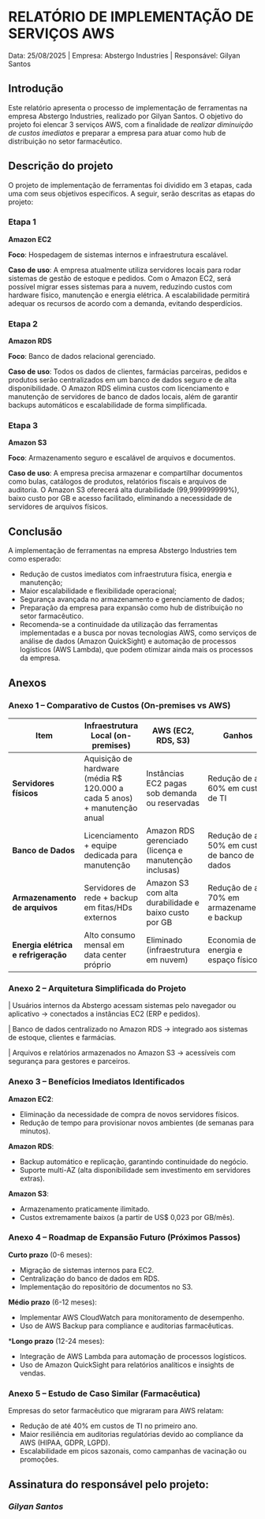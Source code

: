 # RELATÓRIO DE IMPLEMENTAÇÃO DE SERVIÇOS AWS

Data: 25/08/2025 | 
Empresa: Abstergo Industries | 
Responsável: Gilyan Santos

## Introdução

Este relatório apresenta o processo de implementação de ferramentas na empresa Abstergo Industries, realizado por Gilyan Santos. O objetivo do projeto foi elencar 3 serviços AWS, com a finalidade de *realizar diminuição de custos imediatos* e preparar a empresa para atuar como hub de distribuição no setor farmacêutico.

## Descrição do projeto

O projeto de implementação de ferramentas foi dividido em 3 etapas, cada uma com seus objetivos específicos.
A seguir, serão descritas as etapas do projeto:

### Etapa 1

**Amazon EC2**

**Foco**: Hospedagem de sistemas internos e infraestrutura escalável.

**Caso de uso**: A empresa atualmente utiliza servidores locais para rodar sistemas de gestão de estoque e pedidos. Com o Amazon EC2, será possível migrar esses sistemas para a nuvem, reduzindo custos com hardware físico, manutenção e energia elétrica. A escalabilidade permitirá adequar os recursos de acordo com a demanda, evitando desperdícios.

### Etapa 2

**Amazon RDS**

**Foco**: Banco de dados relacional gerenciado.

**Caso de uso**: Todos os dados de clientes, farmácias parceiras, pedidos e produtos serão centralizados em um banco de dados seguro e de alta disponibilidade. O Amazon RDS elimina custos com licenciamento e manutenção de servidores de banco de dados locais, além de garantir backups automáticos e escalabilidade de forma simplificada.

### Etapa 3

**Amazon S3**

**Foco**: Armazenamento seguro e escalável de arquivos e documentos.

**Caso de uso**: A empresa precisa armazenar e compartilhar documentos como bulas, catálogos de produtos, relatórios fiscais e arquivos de auditoria. O Amazon S3 oferecerá alta durabilidade (99,999999999%), baixo custo por GB e acesso facilitado, eliminando a necessidade de servidores de arquivos físicos.

## Conclusão

A implementação de ferramentas na empresa Abstergo Industries tem como esperado:
- Redução de custos imediatos com infraestrutura física, energia e manutenção;
- Maior escalabilidade e flexibilidade operacional;
- Segurança avançada no armazenamento e gerenciamento de dados;
- Preparação da empresa para expansão como hub de distribuição no setor farmacêutico.
- Recomenda-se a continuidade da utilização das ferramentas implementadas e a busca por novas tecnologias AWS, como serviços de análise de dados (Amazon QuickSight) e automação de processos logísticos (AWS Lambda), que podem otimizar ainda mais os processos da empresa.

## Anexos

### Anexo 1 – Comparativo de Custos (On-premises vs AWS)

| Item                                | Infraestrutura Local (on-premises)                                         | AWS (EC2, RDS, S3)                                    | Ganhos                                         |
| ----------------------------------- | -------------------------------------------------------------------------- | ----------------------------------------------------- | ---------------------------------------------- |
| **Servidores físicos**              | Aquisição de hardware (média R\$ 120.000 a cada 5 anos) + manutenção anual | Instâncias EC2 pagas sob demanda ou reservadas        | Redução de até 60% em custos de TI             |
| **Banco de Dados**                  | Licenciamento + equipe dedicada para manutenção                            | Amazon RDS gerenciado (licença e manutenção inclusas) | Redução de até 50% em custos de banco de dados |
| **Armazenamento de arquivos**       | Servidores de rede + backup em fitas/HDs externos                          | Amazon S3 com alta durabilidade e baixo custo por GB  | Redução de até 70% em armazenamento e backup   |
| **Energia elétrica e refrigeração** | Alto consumo mensal em data center próprio                                 | Eliminado (infraestrutura em nuvem)                   | Economia de energia e espaço físico            |

### Anexo 2 – Arquitetura Simplificada do Projeto

| Usuários internos da Abstergo acessam sistemas pelo navegador ou aplicativo → conectados a instâncias EC2 (ERP e pedidos).

| Banco de dados centralizado no Amazon RDS → integrado aos sistemas de estoque, clientes e farmácias.

| Arquivos e relatórios armazenados no Amazon S3 → acessíveis com segurança para gestores e parceiros.

### Anexo 3 – Benefícios Imediatos Identificados

**Amazon EC2**:
- Eliminação da necessidade de compra de novos servidores físicos.
- Redução de tempo para provisionar novos ambientes (de semanas para minutos).

**Amazon RDS**:
- Backup automático e replicação, garantindo continuidade do negócio.
- Suporte multi-AZ (alta disponibilidade sem investimento em servidores extras).

**Amazon S3**:
- Armazenamento praticamente ilimitado.
- Custos extremamente baixos (a partir de US$ 0,023 por GB/mês).

### Anexo 4 – Roadmap de Expansão Futuro (Próximos Passos)

**Curto prazo** (0-6 meses):
- Migração de sistemas internos para EC2.
- Centralização do banco de dados em RDS.
- Implementação do repositório de documentos no S3.

**Médio prazo** (6-12 meses):
- Implementar AWS CloudWatch para monitoramento de desempenho.
- Uso de AWS Backup para compliance e auditorias farmacêuticas.

***Longo prazo** (12-24 meses):
- Integração de AWS Lambda para automação de processos logísticos.
- Uso de Amazon QuickSight para relatórios analíticos e insights de vendas.

### Anexo 5 – Estudo de Caso Similar (Farmacêutica)

Empresas do setor farmacêutico que migraram para AWS relatam:
- Redução de até 40% em custos de TI no primeiro ano.
- Maior resiliência em auditorias regulatórias devido ao compliance da AWS (HIPAA, GDPR, LGPD).
- Escalabilidade em picos sazonais, como campanhas de vacinação ou promoções.



## Assinatura do responsável pelo projeto:
### *Gilyan Santos*